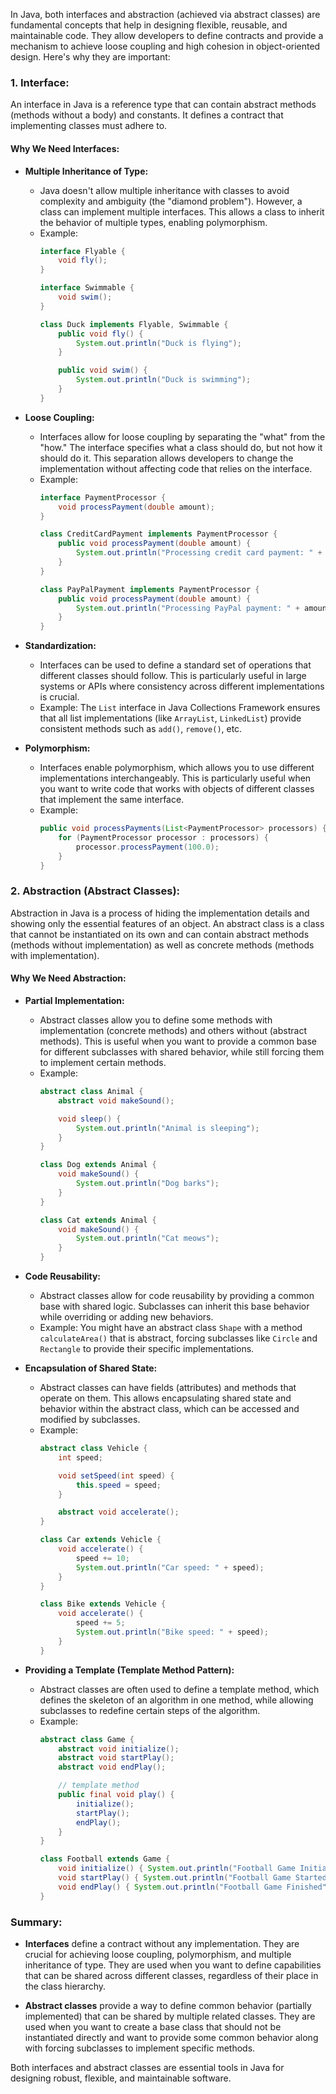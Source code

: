 In Java, both interfaces and abstraction (achieved via abstract classes) are fundamental concepts that help in designing flexible, reusable, and maintainable code. They allow developers to define contracts and provide a mechanism to achieve loose coupling and high cohesion in object-oriented design. Here's why they are important:

### 1. **Interface:**

An interface in Java is a reference type that can contain abstract methods (methods without a body) and constants. It defines a contract that implementing classes must adhere to.

#### **Why We Need Interfaces:**

- **Multiple Inheritance of Type:**
  - Java doesn't allow multiple inheritance with classes to avoid complexity and ambiguity (the "diamond problem"). However, a class can implement multiple interfaces. This allows a class to inherit the behavior of multiple types, enabling polymorphism.
  - Example:
    ```java
    interface Flyable {
        void fly();
    }

    interface Swimmable {
        void swim();
    }

    class Duck implements Flyable, Swimmable {
        public void fly() {
            System.out.println("Duck is flying");
        }

        public void swim() {
            System.out.println("Duck is swimming");
        }
    }
    ```

- **Loose Coupling:**
  - Interfaces allow for loose coupling by separating the "what" from the "how." The interface specifies what a class should do, but not how it should do it. This separation allows developers to change the implementation without affecting code that relies on the interface.
  - Example:
    ```java
    interface PaymentProcessor {
        void processPayment(double amount);
    }

    class CreditCardPayment implements PaymentProcessor {
        public void processPayment(double amount) {
            System.out.println("Processing credit card payment: " + amount);
        }
    }

    class PayPalPayment implements PaymentProcessor {
        public void processPayment(double amount) {
            System.out.println("Processing PayPal payment: " + amount);
        }
    }
    ```

- **Standardization:**
  - Interfaces can be used to define a standard set of operations that different classes should follow. This is particularly useful in large systems or APIs where consistency across different implementations is crucial.
  - Example: The `List` interface in Java Collections Framework ensures that all list implementations (like `ArrayList`, `LinkedList`) provide consistent methods such as `add()`, `remove()`, etc.

- **Polymorphism:**
  - Interfaces enable polymorphism, which allows you to use different implementations interchangeably. This is particularly useful when you want to write code that works with objects of different classes that implement the same interface.
  - Example:
    ```java
    public void processPayments(List<PaymentProcessor> processors) {
        for (PaymentProcessor processor : processors) {
            processor.processPayment(100.0);
        }
    }
    ```

### 2. **Abstraction (Abstract Classes):**

Abstraction in Java is a process of hiding the implementation details and showing only the essential features of an object. An abstract class is a class that cannot be instantiated on its own and can contain abstract methods (methods without implementation) as well as concrete methods (methods with implementation).

#### **Why We Need Abstraction:**

- **Partial Implementation:**
  - Abstract classes allow you to define some methods with implementation (concrete methods) and others without (abstract methods). This is useful when you want to provide a common base for different subclasses with shared behavior, while still forcing them to implement certain methods.
  - Example:
    ```java
    abstract class Animal {
        abstract void makeSound();

        void sleep() {
            System.out.println("Animal is sleeping");
        }
    }

    class Dog extends Animal {
        void makeSound() {
            System.out.println("Dog barks");
        }
    }

    class Cat extends Animal {
        void makeSound() {
            System.out.println("Cat meows");
        }
    }
    ```

- **Code Reusability:**
  - Abstract classes allow for code reusability by providing a common base with shared logic. Subclasses can inherit this base behavior while overriding or adding new behaviors.
  - Example: You might have an abstract class `Shape` with a method `calculateArea()` that is abstract, forcing subclasses like `Circle` and `Rectangle` to provide their specific implementations.

- **Encapsulation of Shared State:**
  - Abstract classes can have fields (attributes) and methods that operate on them. This allows encapsulating shared state and behavior within the abstract class, which can be accessed and modified by subclasses.
  - Example:
    ```java
    abstract class Vehicle {
        int speed;

        void setSpeed(int speed) {
            this.speed = speed;
        }

        abstract void accelerate();
    }

    class Car extends Vehicle {
        void accelerate() {
            speed += 10;
            System.out.println("Car speed: " + speed);
        }
    }

    class Bike extends Vehicle {
        void accelerate() {
            speed += 5;
            System.out.println("Bike speed: " + speed);
        }
    }
    ```

- **Providing a Template (Template Method Pattern):**
  - Abstract classes are often used to define a template method, which defines the skeleton of an algorithm in one method, while allowing subclasses to redefine certain steps of the algorithm.
  - Example:
    ```java
    abstract class Game {
        abstract void initialize();
        abstract void startPlay();
        abstract void endPlay();

        // template method
        public final void play() {
            initialize();
            startPlay();
            endPlay();
        }
    }

    class Football extends Game {
        void initialize() { System.out.println("Football Game Initialized"); }
        void startPlay() { System.out.println("Football Game Started"); }
        void endPlay() { System.out.println("Football Game Finished"); }
    }
    ```

### **Summary:**

- **Interfaces** define a contract without any implementation. They are crucial for achieving loose coupling, polymorphism, and multiple inheritance of type. They are used when you want to define capabilities that can be shared across different classes, regardless of their place in the class hierarchy.

- **Abstract classes** provide a way to define common behavior (partially implemented) that can be shared by multiple related classes. They are used when you want to create a base class that should not be instantiated directly and want to provide some common behavior along with forcing subclasses to implement specific methods.

Both interfaces and abstract classes are essential tools in Java for designing robust, flexible, and maintainable software.